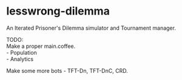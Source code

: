 lesswrong-dilemma
=================

An Iterated Prisoner's Dilemma simulator and Tournament manager.  

TODO:   
Make a proper main.coffee.  
	- Population  
	- Analytics  

Make some more bots - TFT-Dn, TFT-DnC, CRD.  